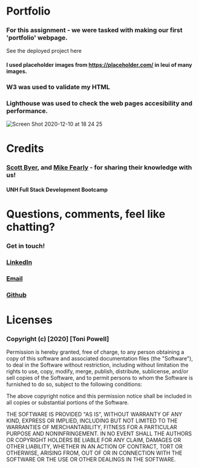 # Portfolio
### For this assignment - we were tasked with making our first 'portfolio' webpage. 

See the deployed project here


#### I used placeholder images from https://placeholder.com/ in leui of many images. 
### W3 was used to validate my HTML
### Lighthouse was used to check the web pages accesibility and performance. 


![Screen Shot 2020-12-10 at 18 24 25](https://user-images.githubusercontent.com/72999798/102283919-52b45800-3f01-11eb-85ed-64eb21c9c1ec.png)



# Credits
### [Scott Byer](https://github.com/switch120), and [Mike Fearly](https://michaelfearnley.com/) - for sharing their knowledge with us! 

#### UNH Full Stack Development Bootcamp

# Questions, comments, feel like chatting?
### Get in touch!
### [LinkedIn](www.linkedin.com/in/tonipowell13)
### [Email](tonipow3ll@gmail.com)
### [Github](pow3ll.github.io)


# Licenses
### Copyright (c) [2020] [Toni Powell]

Permission is hereby granted, free of charge, to any person obtaining a copy
of this software and associated documentation files (the "Software"), to deal
in the Software without restriction, including without limitation the rights
to use, copy, modify, merge, publish, distribute, sublicense, and/or sell
copies of the Software, and to permit persons to whom the Software is
furnished to do so, subject to the following conditions:

The above copyright notice and this permission notice shall be included in all
copies or substantial portions of the Software.

THE SOFTWARE IS PROVIDED "AS IS", WITHOUT WARRANTY OF ANY KIND, EXPRESS OR
IMPLIED, INCLUDING BUT NOT LIMITED TO THE WARRANTIES OF MERCHANTABILITY,
FITNESS FOR A PARTICULAR PURPOSE AND NONINFRINGEMENT. IN NO EVENT SHALL THE
AUTHORS OR COPYRIGHT HOLDERS BE LIABLE FOR ANY CLAIM, DAMAGES OR OTHER
LIABILITY, WHETHER IN AN ACTION OF CONTRACT, TORT OR OTHERWISE, ARISING FROM,
OUT OF OR IN CONNECTION WITH THE SOFTWARE OR THE USE OR OTHER DEALINGS IN THE
SOFTWARE.
